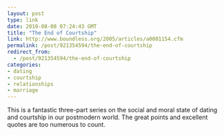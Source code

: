 ```yaml
---
layout: post
type: link
date: 2010-08-08 07:24:43 GMT
title: "The End of Courtship"
link: http://www.boundless.org/2005/articles/a0001154.cfm
permalink: /post/921354594/the-end-of-courtship
redirect_from: 
  - /post/921354594/the-end-of-courtship
categories:
- dating
- courtship
- relationships
- marriage
---
```

This is a fantastic three-part series on the social and moral state of dating and courtship in our postmodern world. The great points and excellent quotes are too numerous to count.
